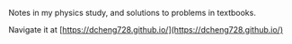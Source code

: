 Notes in my physics study, and solutions to problems in textbooks. 

Navigate it at [https://dcheng728.github.io/](https://dcheng728.github.io/)
